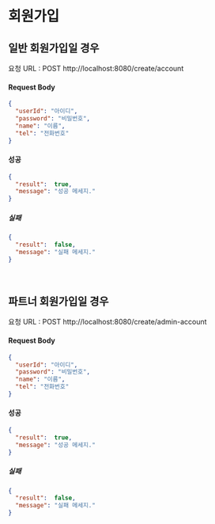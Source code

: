 # 회원가입


## 일반 회원가입일 경우

요청 URL : POST http://localhost:8080/create/account

#### Request Body
```json
{
  "userId": "아이디",
  "password": "비밀번호",
  "name": "이름",
  "tel": "전화번호"
}
```
#### 성공
```json
{
  "result":  true,
  "message": "성공 메세지."
}
```
##### 실패
```json
{
  "result":  false,
  "message": "실패 메세지."
}
```

<br>

## 파트너 회원가입일 경우
요청 URL : POST http://localhost:8080/create/admin-account

#### Request Body
```json
{
  "userId": "아이디",
  "password": "비밀번호",
  "name": "이름",
  "tel": "전화번호"
}
```
#### 성공
```json
{
  "result":  true,
  "message": "성공 메세지."
}
```
##### 실패
```json
{
  "result":  false,
  "message": "실패 메세지."
}
```

